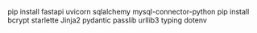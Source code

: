 pip install fastapi uvicorn sqlalchemy mysql-connector-python pip install bcrypt starlette Jinja2 pydantic passlib urllib3 typing dotenv
